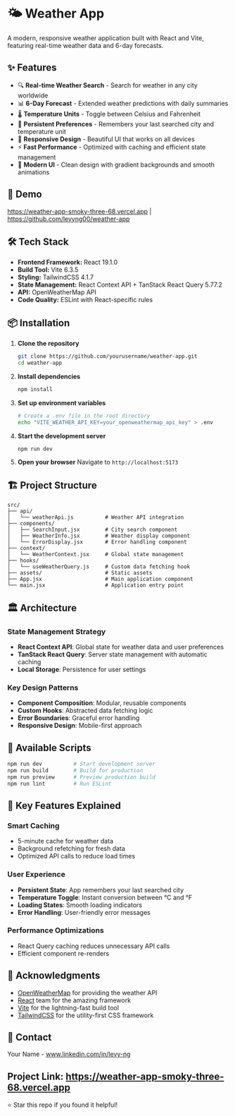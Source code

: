 # 🌤️ Weather App

A modern, responsive weather application built with React and Vite, featuring real-time weather data and 6-day forecasts.

## ✨ Features

- 🔍 **Real-time Weather Search** - Search for weather in any city worldwide
- 📊 **6-Day Forecast** - Extended weather predictions with daily summaries
- 🌡️ **Temperature Units** - Toggle between Celsius and Fahrenheit
- 💾 **Persistent Preferences** - Remembers your last searched city and temperature unit
- 📱 **Responsive Design** - Beautiful UI that works on all devices
- ⚡ **Fast Performance** - Optimized with caching and efficient state management
- 🎨 **Modern UI** - Clean design with gradient backgrounds and smooth animations

## 🚀 Demo

https://weather-app-smoky-three-68.vercel.app | https://github.com/levyng00/weather-app

## 🛠️ Tech Stack

- **Frontend Framework:** React 19.1.0
- **Build Tool:** Vite 6.3.5
- **Styling:** TailwindCSS 4.1.7
- **State Management:** React Context API + TanStack React Query 5.77.2
- **API:** OpenWeatherMap API
- **Code Quality:** ESLint with React-specific rules

## 📦 Installation

1. **Clone the repository**

   ```bash
   git clone https://github.com/yourusername/weather-app.git
   cd weather-app
   ```

2. **Install dependencies**

   ```bash
   npm install
   ```

3. **Set up environment variables**

   ```bash
   # Create a .env file in the root directory
   echo "VITE_WEATHER_API_KEY=your_openweathermap_api_key" > .env
   ```



4. **Start the development server**

   ```bash
   npm run dev
   ```

5. **Open your browser**
   Navigate to `http://localhost:5173`

## 🏗️ Project Structure

```
src/
├── api/
│   └── weatherApi.js          # Weather API integration
├── components/
│   ├── SearchInput.jsx        # City search component
│   ├── WeatherInfo.jsx        # Weather display component
│   └── ErrorDisplay.jsx       # Error handling component
├── context/
│   └── WeatherContext.jsx     # Global state management
├── hooks/
│   └── useWeatherQuery.js     # Custom data fetching hook
├── assets/                    # Static assets
├── App.jsx                    # Main application component
└── main.jsx                   # Application entry point
```

## 🏛️ Architecture

### State Management Strategy

- **React Context API**: Global state for weather data and user preferences
- **TanStack React Query**: Server state management with automatic caching
- **Local Storage**: Persistence for user settings

### Key Design Patterns

- **Component Composition**: Modular, reusable components
- **Custom Hooks**: Abstracted data fetching logic
- **Error Boundaries**: Graceful error handling
- **Responsive Design**: Mobile-first approach

## 🔧 Available Scripts

```bash
npm run dev          # Start development server
npm run build        # Build for production
npm run preview      # Preview production build
npm run lint         # Run ESLint
```

## 🌟 Key Features Explained

### Smart Caching

- 5-minute cache for weather data
- Background refetching for fresh data
- Optimized API calls to reduce load times

### User Experience

- **Persistent State**: App remembers your last searched city
- **Temperature Toggle**: Instant conversion between °C and °F
- **Loading States**: Smooth loading indicators
- **Error Handling**: User-friendly error messages

### Performance Optimizations

- React Query caching reduces unnecessary API calls
- Efficient component re-renders


## 🙏 Acknowledgments

- [OpenWeatherMap](https://openweathermap.org/) for providing the weather API
- [React](https://reactjs.org/) team for the amazing framework
- [Vite](https://vitejs.dev/) for the lightning-fast build tool
- [TailwindCSS](https://tailwindcss.com/) for the utility-first CSS framework

## 📧 Contact

Your Name - www.linkedin.com/in/levy-ng

Project Link: https://weather-app-smoky-three-68.vercel.app
---

⭐ Star this repo if you found it helpful!

